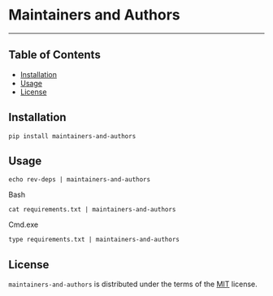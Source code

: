 # Maintainers and Authors

-----

## Table of Contents

- [Installation](#installation)
- [Usage](#usage)
- [License](#license)

## Installation

```console
pip install maintainers-and-authors
```

## Usage

```console
echo rev-deps | maintainers-and-authors
```

Bash
```console
cat requirements.txt | maintainers-and-authors
```

Cmd.exe
```console
type requirements.txt | maintainers-and-authors
```

## License

`maintainers-and-authors` is distributed under the terms of the [MIT](https://spdx.org/licenses/MIT.html) license.
